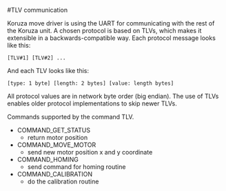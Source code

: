#TLV communication

Koruza move driver is using the UART for communicating with the rest of the Koruza unit. A chosen protocol is based on TLVs, which makes it extensible in a backwards-compatible way. Each protocol message looks like this:
```
[TLV#1] [TLV#2] ...
```

And each TLV looks like this:
```
[type: 1 byte] [length: 2 bytes] [value: length bytes]
```

All protocol values are in network byte order (big endian). The use of TLVs enables older protocol implementations to skip newer TLVs.

Commands supported by the command TLV.

* COMMAND_GET_STATUS
  * return motor position
* COMMAND_MOVE_MOTOR
  * send new motor position x and y coordinate
* COMMAND_HOMING
  * send command for homing routine
* COMMAND_CALIBRATION
  * do the calibration routine

